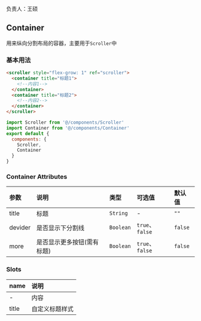 负责人：王硕
## Container
用来纵向分割布局的容器，主要用于`Scroller`中

### 基本用法
``` html
<scroller style="flex-grow: 1" ref="scroller">
  <container title="标题1">
    <!--内容1-->
  </container>
  <container title="标题2">
    <!--内容2-->
  </container>
</scroller>
```
```js
import Scroller from '@/components/Scroller'
import Container from '@/components/Container'
export default {
  components: {
    Scroller,
    Container
  }
}
```

### Container Attributes

|参数|说明|类型|可选值|默认值|
|:-----|:-----|:-----|:-----|:-----|
|title|标题|`String`|-|`""`|
|devider|是否显示下分割线|`Boolean`|`true`、`false`|`false`|
|more|是否显示更多按钮(需有标题)|`Boolean`|`true`、`false`|`false`|



### Slots

|name|说明|
|:-----|:-----|
|-|内容|
|title|自定义标题样式|










